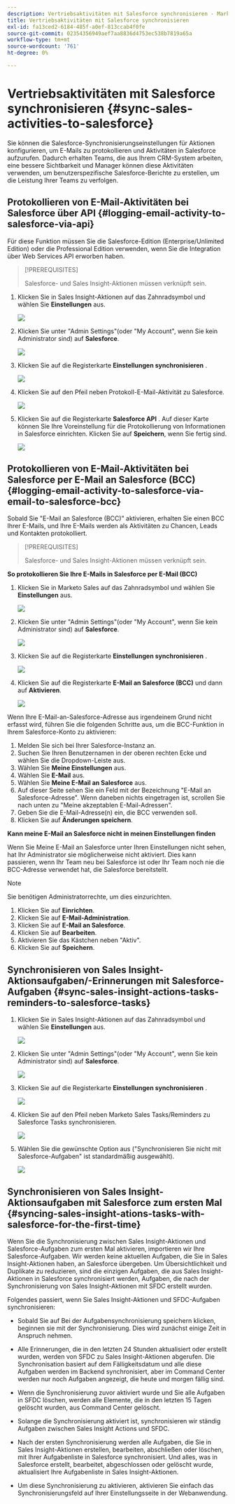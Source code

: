 ```yaml
---
description: Vertriebsaktivitäten mit Salesforce synchronisieren - Marketo Docs - Produktdokumentation
title: Vertriebsaktivitäten mit Salesforce synchronisieren
exl-id: fa13ced2-6184-485f-a0ef-813ccab4f0fe
source-git-commit: 02354356949aef7aa8836d4753ec538b7819a65a
workflow-type: tm+mt
source-wordcount: '761'
ht-degree: 0%

---
```


# Vertriebsaktivitäten mit Salesforce synchronisieren {#sync-sales-activities-to-salesforce}

Sie können die Salesforce-Synchronisierungseinstellungen für Aktionen konfigurieren, um E-Mails zu protokollieren und Aktivitäten in Salesforce aufzurufen. Dadurch erhalten Teams, die aus Ihrem CRM-System arbeiten, eine bessere Sichtbarkeit und Manager können diese Aktivitäten verwenden, um benutzerspezifische Salesforce-Berichte zu erstellen, um die Leistung Ihrer Teams zu verfolgen.

## Protokollieren von E-Mail-Aktivitäten bei Salesforce über API {#logging-email-activity-to-salesforce-via-api}

Für diese Funktion müssen Sie die Salesforce-Edition (Enterprise/Unlimited Edition) oder die Professional Edition verwenden, wenn Sie die Integration über Web Services API erworben haben.

>[!PREREQUISITES]
>
>Salesforce- und Sales Insight-Aktionen müssen verknüpft sein.

1. Klicken Sie in Sales Insight-Aktionen auf das Zahnradsymbol und wählen Sie **Einstellungen** aus.

   ![](assets/sync-sales-activities-to-salesforce-1.png)

1. Klicken Sie unter &quot;Admin Settings&quot;(oder &quot;My Account&quot;, wenn Sie kein Administrator sind) auf **Salesforce**.

   ![](assets/sync-sales-activities-to-salesforce-2.png)

1. Klicken Sie auf die Registerkarte **Einstellungen synchronisieren** .

   ![](assets/sync-sales-activities-to-salesforce-3.png)

1. Klicken Sie auf den Pfeil neben Protokoll-E-Mail-Aktivität zu Salesforce.

   ![](assets/sync-sales-activities-to-salesforce-4.png)

1. Klicken Sie auf die Registerkarte **Salesforce API** . Auf dieser Karte können Sie Ihre Voreinstellung für die Protokollierung von Informationen in Salesforce einrichten. Klicken Sie auf **Speichern**, wenn Sie fertig sind.

   ![](assets/sync-sales-activities-to-salesforce-5.png)

## Protokollieren von E-Mail-Aktivitäten bei Salesforce per E-Mail an Salesforce (BCC) {#logging-email-activity-to-salesforce-via-email-to-salesforce-bcc}

Sobald Sie &quot;E-Mail an Salesforce (BCC)&quot; aktivieren, erhalten Sie einen BCC Ihrer E-Mails, und Ihre E-Mails werden als Aktivitäten zu Chancen, Leads und Kontakten protokolliert.

>[!PREREQUISITES]
>
>Salesforce- und Sales Insight-Aktionen müssen verknüpft sein.

**So protokollieren Sie Ihre E-Mails in Salesforce per E-Mail (BCC)**

1. Klicken Sie in Marketo Sales auf das Zahnradsymbol und wählen Sie **Einstellungen** aus.

   ![](assets/sync-sales-activities-to-salesforce-6.png)

1. Klicken Sie unter &quot;Admin Settings&quot;(oder &quot;My Account&quot;, wenn Sie kein Administrator sind) auf **Salesforce**.

   ![](assets/sync-sales-activities-to-salesforce-7.png)

1. Klicken Sie auf die Registerkarte **Einstellungen synchronisieren** .

   ![](assets/sync-sales-activities-to-salesforce-8.png)

1. Klicken Sie auf die Registerkarte **E-Mail an Salesforce (BCC)** und dann auf **Aktivieren**.

   ![](assets/sync-sales-activities-to-salesforce-9.png)

Wenn Ihre E-Mail-an-Salesforce-Adresse aus irgendeinem Grund nicht erfasst wird, führen Sie die folgenden Schritte aus, um die BCC-Funktion in Ihrem Salesforce-Konto zu aktivieren:

1. Melden Sie sich bei Ihrer Salesforce-Instanz an.
1. Suchen Sie Ihren Benutzernamen in der oberen rechten Ecke und wählen Sie die Dropdown-Leiste aus.
1. Wählen Sie **Meine Einstellungen** aus.
1. Wählen Sie **E-Mail** aus.
1. Wählen Sie **Meine E-Mail an Salesforce** aus.
1. Auf dieser Seite sehen Sie ein Feld mit der Bezeichnung &quot;E-Mail an Salesforce-Adresse&quot;. Wenn daneben nichts eingetragen ist, scrollen Sie nach unten zu &quot;Meine akzeptablen E-Mail-Adressen&quot;.
1. Geben Sie die E-Mail-Adresse(n) ein, die BCC verwenden soll.
1. Klicken Sie auf **Änderungen speichern**.

**Kann meine E-Mail an Salesforce nicht in meinen Einstellungen finden**

Wenn Sie Meine E-Mail an Salesforce unter Ihren Einstellungen nicht sehen, hat Ihr Administrator sie möglicherweise nicht aktiviert. Dies kann passieren, wenn Ihr Team neu bei Salesforce ist oder Ihr Team noch nie die BCC-Adresse verwendet hat, die Salesforce bereitstellt.

>[!NOTE]
>
>Sie benötigen Administratorrechte, um dies einzurichten.

1. Klicken Sie auf **Einrichten**.
1. Klicken Sie auf **E-Mail-Administration**.
1. Klicken Sie auf **E-Mail an Salesforce**.
1. Klicken Sie auf **Bearbeiten**.
1. Aktivieren Sie das Kästchen neben &quot;Aktiv&quot;.
1. Klicken Sie auf **Speichern**.

## Synchronisieren von Sales Insight-Aktionsaufgaben/-Erinnerungen mit Salesforce-Aufgaben {#sync-sales-insight-actions-tasks-reminders-to-salesforce-tasks}

1. Klicken Sie in Sales Insight-Aktionen auf das Zahnradsymbol und wählen Sie **Einstellungen** aus.

   ![](assets/sync-sales-activities-to-salesforce-10.png)

1. Klicken Sie unter &quot;Admin Settings&quot;(oder &quot;My Account&quot;, wenn Sie kein Administrator sind) auf **Salesforce**.

   ![](assets/sync-sales-activities-to-salesforce-11.png)

1. Klicken Sie auf die Registerkarte **Einstellungen synchronisieren** .

   ![](assets/sync-sales-activities-to-salesforce-12.png)

1. Klicken Sie auf den Pfeil neben Marketo Sales Tasks/Reminders zu Salesforce Tasks synchronisieren.

   ![](assets/sync-sales-activities-to-salesforce-13.png)

1. Wählen Sie die gewünschte Option aus (&quot;Synchronisieren Sie nicht mit Salesforce-Aufgaben&quot; ist standardmäßig ausgewählt).

   ![](assets/sync-sales-activities-to-salesforce-14.png)

## Synchronisieren von Sales Insight-Aktionsaufgaben mit Salesforce zum ersten Mal {#syncing-sales-insight-ations-tasks-with-salesforce-for-the-first-time}

Wenn Sie die Synchronisierung zwischen Sales Insight-Aktionen und Salesforce-Aufgaben zum ersten Mal aktivieren, importieren wir Ihre Salesforce-Aufgaben. Wir werden keine aktuellen Aufgaben, die Sie in Sales Insight-Aktionen haben, an Salesforce übergeben. Um Übersichtlichkeit und Duplikate zu reduzieren, sind die einzigen Aufgaben, die aus Sales Insight-Aktionen in Salesforce synchronisiert werden, Aufgaben, die nach der Synchronisierung von Sales Insight-Aktionen mit SFDC erstellt wurden.

Folgendes passiert, wenn Sie Sales Insight-Aktionen und SFDC-Aufgaben synchronisieren:

* Sobald Sie auf Bei der Aufgabensynchronisierung speichern klicken, beginnen sie mit der Synchronisierung. Dies wird zunächst einige Zeit in Anspruch nehmen.

* Alle Erinnerungen, die in den letzten 24 Stunden aktualisiert oder erstellt wurden, werden von SFDC zu Sales Insight-Aktionen abgerufen. Die Synchronisation basiert auf dem Fälligkeitsdatum und alle diese Aufgaben werden im Backend synchronisiert, aber im Command Center werden nur noch Aufgaben angezeigt, die heute und morgen fällig sind.

* Wenn die Synchronisierung zuvor aktiviert wurde und Sie alle Aufgaben in SFDC löschen, werden alle Elemente, die in den letzten 15 Tagen gelöscht wurden, aus Command Center gelöscht.

* Solange die Synchronisierung aktiviert ist, synchronisieren wir ständig Aufgaben zwischen Sales Insight Actions und SFDC.

* Nach der ersten Synchronisierung werden alle Aufgaben, die Sie in Sales Insight-Aktionen erstellen, bearbeiten, abschließen oder löschen, mit Ihrer Aufgabenliste in Salesforce synchronisiert. Und alles, was in Salesforce erstellt, bearbeitet, abgeschlossen oder gelöscht wurde, aktualisiert Ihre Aufgabenliste in Sales Insight-Aktionen.

* Um diese Synchronisierung zu aktivieren, aktivieren Sie einfach das Synchronisierungsfeld auf Ihrer Einstellungsseite in der Webanwendung.
